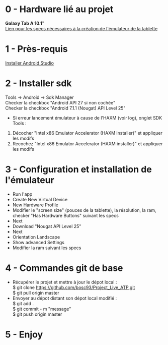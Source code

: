 ﻿# 0 - Hardware lié au projet
**Galaxy Tab A 10.1"**
<br/>[Lien pour les specs nécessaires à la création de l'émulateur de la tablette](https://www.samsung.com/us/mobile/tablets/all-other-tablets/sm-t580nzkaxar-sm-t580nzkaxar/)

# 1 - Près-requis
[Installer Android Studio](https://developer.android.com/studio/index.html)

# 2 - Installer sdk
Tools -> Android -> Sdk Manager
<br/>Checker la checkbox "Android API 27 si non cochée"
<br/>Checker la checkbox "Android 7.1.1 (Nougat) API Level 25"
* Si erreur lancement émulateur à cause de l'HAXM (voir log), onglet SDK Tools :
 1. Décocher "Intel x86 Emulator Accelerator (HAXM installer)" et appliquer les modifs 
 2. Recochez "Intel x86 Emulator Accelerator (HAXM installer)" et appliquer les modifs

# 3 - Configuration et installation de l'émulateur
* Run l'app
* Create New Virtual Device
* New Hardware Profile
* Modifier le "screen size" (pouces de la tablette), la résolution, la ram, checker "Has Hardware Buttons" suivant les specs
* Next
* Download "Nougat API Level 25"
* Next
* Orientation Landscape
* Show advanced Settings
* Modifier la ram suivant les specs

# 4 - Commandes git de base
* Récupérer le projet et mettre à jour le dépot local :
<br/>$ git clone https://github.com/bosc93/Project_Live_ATP.git
<br/>$ git pull origin master
* Envoyer au dépot distant son dépot local modifié :
<br/>$ git add .
<br/>$ git commit - m "message"
<br/>$ git push origin master

# 5 - Enjoy